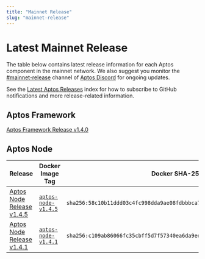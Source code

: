 ```yaml
---
title: "Mainnet Release"
slug: "mainnet-release"
---
```


# Latest Mainnet Release

The table below contains latest release information for each Aptos component in the mainnet network. We also suggest you monitor the [#mainnet-release](https://discord.com/channels/945856774056083548/1042502400507916349) channel of [Aptos Discord](https://discord.gg/aptosnetwork) for ongoing updates.

See the [Latest Aptos Releases](./index.md) index for how to subscribe to GitHub notifications and more release-related information.

## Aptos Framework

[Aptos Framework Release v1.4.0](https://github.com/aptos-labs/aptos-core/releases/tag/aptos-framework-v1.4.0)

## Aptos Node

|Release | Docker Image Tag | Docker SHA-256 | Branch | Commit Hash| Type|
|---|---|---|---|---|---|
|[Aptos Node Release v1.4.5](https://github.com/aptos-labs/aptos-core/releases/tag/aptos-node-v1.4.5)| [`aptos-node-v1.4.5`](https://hub.docker.com/layers/aptoslabs/validator/aptos-node-v1.4.5/images/sha256-58c10b11ddd03c4fc998dda9ae08fdbbbca7dbe7ffea3d476bc38c2b6e54773c?context=explore) | `sha256:58c10b11ddd03c4fc998dda9ae08fdbbbca7dbe7ffea3d476bc38c2b6e54773c` | [aptos-node-v1.4.5](https://github.com/aptos-labs/aptos-core/tree/aptos-node-v1.4.5)| `940cc56e77baee84c1d81609591693733fabe125` | Validator  |
|[Aptos Node Release v1.4.1](https://github.com/aptos-labs/aptos-core/releases/tag/aptos-node-v1.4.1)| [`aptos-node-v1.4.1`](https://hub.docker.com/layers/aptoslabs/validator/aptos-node-v1.4.1/images/sha256-c109ab86066fc35cbff5d7f57340ea6da9ed480896d08cd1bbd30c3dec683033?context=explore) | `sha256:c109ab86066fc35cbff5d7f57340ea6da9ed480896d08cd1bbd30c3dec683033` | [aptos-node-v1.4.1](https://github.com/aptos-labs/aptos-core/tree/aptos-node-v1.4.1)| `8731f29f80ee0458d32793f2c818243745ca3904` | Full Node and Validator|